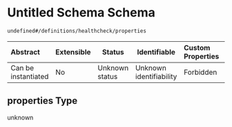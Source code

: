 # Untitled Schema Schema

```txt
undefined#/definitions/healthcheck/properties
```




| Abstract            | Extensible | Status         | Identifiable            | Custom Properties | Additional Properties | Access Restrictions | Defined In                                                                  |
| :------------------ | ---------- | -------------- | ----------------------- | :---------------- | --------------------- | ------------------- | --------------------------------------------------------------------------- |
| Can be instantiated | No         | Unknown status | Unknown identifiability | Forbidden         | Allowed               | none                | [config_schema_v3.9.json\*](config_schema_v3.9.json "open original schema") |

## properties Type

unknown
